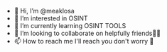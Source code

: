 - 👋 Hi, I’m @meaklosa
- 👀 I’m interested in OSINT
- 🌱 I’m currently learning OSINT TOOLS
- 💞️ I’m looking to collaborate on helpfully friends🦍😩
- 📫 How to reach me I'll reach you don't worry 🐔

<!---
meaklosa/meaklosa is a ✨ special ✨ repository because its `README.md` (this file) appears on your GitHub profile.
You can click the Preview link to take a look at your changes.
--->
